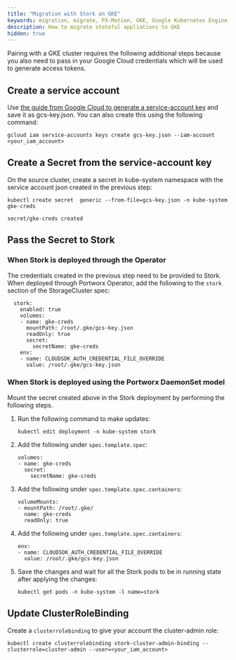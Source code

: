 ```yaml
---
title: "Migration with Stork on GKE"
keywords: migration, migrate, PX-Motion, GKE, Google Kubernetes Engine, k8s, gcloud, Stork, cloud
description: How to migrate stateful appliations to GKE
hidden: true
---
```


Pairing with a GKE cluster requires the following additional steps because you also need to
pass in your Google Cloud credentials which will be used to generate access
tokens.

## Create a service account
Use [the guide from Google Cloud to generate a service-account key](https://cloud.google.com/iam/docs/creating-managing-service-account-keys)
and save it as gcs-key.json. You can also create this using the following command:

```text
gcloud iam service-accounts keys create gcs-key.json --iam-account <your_iam_account>
```

## Create a Secret from the service-account key
On the source cluster, create a secret in kube-system namespace with
the service account json created in the previous step:

```text
kubectl create secret  generic --from-file=gcs-key.json -n kube-system gke-creds
```

```output
secret/gke-creds created
```

## Pass the Secret to Stork

### When Stork is deployed through the Operator

The credentials created in the previous step need to be provided to Stork. When deployed through Portworx Operator, add the following to the `stork` section of the StorageCluster spec:

```text
  stork:
    enabled: true    
    volumes:
    - name: gke-creds
      mountPath: /root/.gke/gcs-key.json
      readOnly: true
      secret:
        secretName: gke-creds
    env:
    - name: CLOUDSDK_AUTH_CREDENTIAL_FILE_OVERRIDE
      value: /root/.gke/gcs-key.json
```

### When Stork is deployed using the Portworx DaemonSet model

Mount the secret created above in the Stork deployment by performing the following steps.

1. Run the following command to make updates:

    ```text
    kubectl edit deployment -n kube-system stork
    ```

1. Add the following under `spec.template.spec`:

    ```text
    volumes:
    - name: gke-creds
      secret:
        secretName: gke-creds
    ```

1. Add the following under `spec.template.spec.containers`:

    ```text
    volumeMounts:
    - mountPath: /root/.gke/
      name: gke-creds
      readOnly: true
    ```

1. Add the following under `spec.template.spec.containers`:

    ```text
    env:
    - name: CLOUDSDK_AUTH_CREDENTIAL_FILE_OVERRIDE
      value: /root/.gke/gcs-key.json
    ```

1. Save the changes and wait for all the Stork pods to be in running state after applying the changes:

    ```text
    kubectl get pods -n kube-system -l name=stork
    ```

## Update ClusterRoleBinding

Create a `clusterrolebinding` to give your account the cluster-admin role:

```text
kubectl create clusterrolebinding stork-cluster-admin-binding --clusterrole=cluster-admin --user=<your_iam_account>
```
